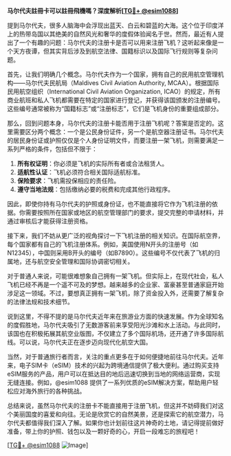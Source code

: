 **马尔代夫註冊卡可以註冊飛機嗎？深度解析[[TG💪+ @esim1088](https://t.me/s/esim1088)]**

提到马尔代夫，很多人脑海中会浮现出蓝天、白云和碧蓝的大海。这个位于印度洋上的热带岛国以其绝美的自然风光和奢华的度假体验闻名于世。然而，最近有人提出了一个有趣的问题：马尔代夫的注册卡是否可以用来注册飞机？这听起来像是一个天方夜谭，但其实背后涉及到航空法律、国籍标识以及国际飞行规则等复杂问题。

首先，让我们明确几个概念。马尔代夫作为一个国家，拥有自己的民用航空管理机构——马尔代夫民航局（Maldives Civil Aviation Authority, MCAA）。根据国际民用航空组织（International Civil Aviation Organization, ICAO）的规定，所有商业航班和私人飞机都需要在特定的国家进行登记，并获得该国颁发的注册编号。这些编号通常被称为“国籍标志”或“注册标志”，它们是飞机身份的重要组成部分。

那么，回到问题本身，马尔代夫的注册卡能否用于注册飞机呢？答案是否定的。这里需要区分两个概念：一个是公民身份证件，另一个是航空器注册证书。马尔代夫的居民身份证或护照仅仅是个人身份证明文件，而要注册一架飞机，则需要满足一系列严格的条件，包括但不限于：

1. **所有权证明**：你必须是飞机的实际所有者或合法租赁人。
2. **适航性认证**：飞机必须符合相关国际适航标准。
3. **保险要求**：飞机需投保相应的责任险。
4. **遵守当地法规**：包括缴纳必要的税费和完成其他行政程序。

因此，即使你持有马尔代夫的护照或身份证，也不能直接将它作为飞机注册的依据。你需要按照所在国家或地区的航空管理部门的要求，提交完整的申请材料，并通过审核后才能获得注册资格。

接下来，我们不妨从更广泛的视角探讨一下飞机注册的相关知识。在国际航空界，每个国家都有自己的飞机注册体系。例如，美国使用N开头的注册号（如N12345），中国则采用B开头的编号（如B7890）。这些编号不仅代表了飞机的归属地，还与航空安全管理和国际协调密切相关。

对于普通人来说，可能很难想象自己拥有一架飞机。但实际上，在现代社会，私人飞机已经不再是一个遥不可及的梦想。越来越多的企业家、富豪甚至普通家庭开始涉足这一领域。不过，要想真正拥有一架飞机，除了资金投入外，还需要了解复杂的法律法规和技术细节。

说到这里，不得不提的是马尔代夫近年来在旅游业方面的快速发展。作为全球知名的度假胜地，马尔代夫吸引了无数游客前来享受阳光沙滩和水上活动。与此同时，该国也在积极拓展其航空业版图，不仅建立了多个国际机场，还开通了许多国际航线。可以说，马尔代夫正在逐步迈向现代化航空大国。

当然，对于普通旅行者而言，关注的重点更多在于如何便捷地前往马尔代夫。近年来，电子SIM卡（eSIM）技术的兴起为跨境通信提供了极大便利。通过购买支持eSIM服务的产品，用户可以在抵达目的地后迅速切换到当地的网络运营商，实现无缝连接。例如，@esim1088 提供了一系列优质的eSIM解决方案，帮助用户轻松应对海外旅行的各种挑战。

总结来说，虽然马尔代夫的注册卡不能直接用于注册飞机，但这并不妨碍我们对这个美丽国度的喜爱和向往。无论是欣赏它的自然美景，还是探索它的航空潜力，马尔代夫都值得我们深入了解。如果你也计划前往这片神奇的土地，请记得提前做好准备，带上你的护照、钱包以及一颗好奇的心，开启一段难忘的旅程吧！

[[TG💪+ @esim1088](https://t.me/s/esim1088) ![Image](https://i.postimg.cc/4NQfJmqS/Snipaste-2025-05-13-00-14-12.png)]